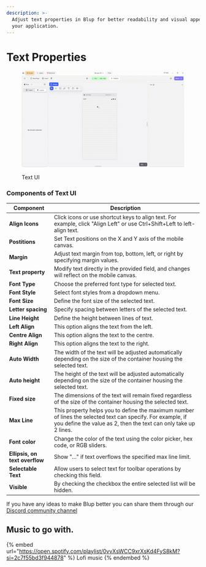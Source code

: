 ```yaml
---
description: >-
  Adjust text properties in Blup for better readability and visual appeal within
  your application.
---
```


# Text Properties

<figure><img src="../../../.gitbook/assets/text-ui.gif" alt="Text UI"><figcaption><p>Text UI</p></figcaption></figure>

### Components of Text UI

| Component                      | Description                                                                                                                                                                     |
| ------------------------------ | ------------------------------------------------------------------------------------------------------------------------------------------------------------------------------- |
| **Align Icons**                | Click icons or use shortcut keys to align text. For example, click "Align Left" or use Ctrl+Shift+Left to left-align text.                                                      |
| **Postitions**                 | Set Text positions on the X and Y axis of the mobile canvas.                                                                                                                    |
| **Margin**                     | Adjust text margin from top, bottom, left, or right by specifying margin values.                                                                                                |
| **Text property**              | Modify text directly in the provided field, and changes will reflect on the mobile canvas.                                                                                      |
| **Font Type**                  | Choose the preferred font type for selected text.                                                                                                                               |
| **Font Style**                 | Select font styles from a dropdown menu.                                                                                                                                        |
| **Font Size**                  | Define the font size of the selected text.                                                                                                                                      |
| **Letter spacing**             | Specify spacing between letters of the selected text.                                                                                                                           |
| **Line Height**                | Define the height between lines of text.                                                                                                                                        |
| **Left Align**                 | This option aligns the text from the left.                                                                                                                                      |
| **Centre Align**               | This option aligns the text to the centre.                                                                                                                                      |
| **Right Align**                | This option aligns the text to the right.                                                                                                                                       |
| **Auto Width**                 | The width of the text will be adjusted automatically depending on the size of the container housing the selected text.                                                          |
| **Auto height**                | The height of the text will be adjusted automatically depending on the size of the container housing the selected text.                                                         |
| **Fixed size**                 | The dimensions of the text will remain fixed regardless of the size of the container housing the selected text.                                                                 |
| **Max Line**                   | This property helps you to define the maximum number of lines the selected text can specify. For example, if you define the value as 2, then the text can only take up 2 lines. |
| **Font color**                 | Change the color of the text using the color picker, hex code, or RGB sliders.                                                                                                  |
| **Ellipsis, on text overflow** | Show "..." if text overflows the specified max line limit.                                                                                                                      |
| **Selectable Text**            | Allow users to select text for toolbar operations by checking this field.                                                                                                       |
| **Visible**                    | By checking the checkbox the entire selected list will be hidden.                                                                                                               |

If you have any ideas to make Blup better you can share them through our [Discord community channel](https://discord.com/channels/940632966093234176/965313562425823303)

## Music to go with.

{% embed url="https://open.spotify.com/playlist/0vvXsWCC9xrXsKd4FyS8kM?si=2c7f55bd3f944878" %}
Lofi music
{% endembed %}
